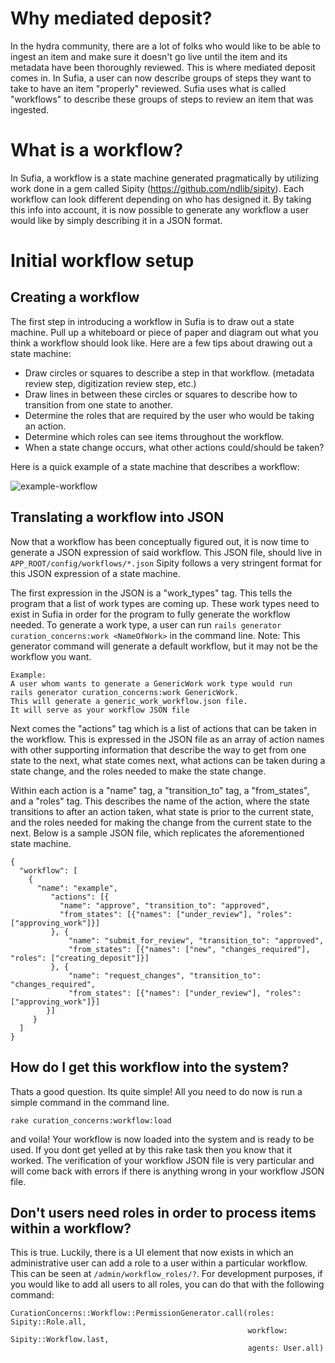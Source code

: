 # Why mediated deposit?

In the hydra community, there are a lot of folks who would like to be able to ingest an item and make sure it doesn't go live until the item and its metadata have been thoroughly reviewed. This is where mediated deposit comes in. In Sufia, a user can now describe groups of steps they want to take to have an item "properly" reviewed. Sufia uses what is called "workflows" to describe these groups of steps to review an item that was ingested. 

# What is a workflow?

In Sufia, a workflow is a state machine generated pragmatically by utilizing work done in a gem called Sipity (https://github.com/ndlib/sipity). Each workflow can look different depending on who has designed it. By taking this info into account, it is now possible to generate any workflow a user would like by simply describing it in a JSON format.

# Initial workflow setup

## Creating a workflow

The first step in introducing a workflow in Sufia is to draw out a state machine. Pull up a whiteboard or piece of paper and diagram out what you think a workflow should look like. Here are a few tips about drawing out a state machine:

* Draw circles or squares to describe a step in that workflow. (metadata review step, digitization review step, etc.)
* Draw lines in between these circles or squares to describe how to transition from one state to another.
* Determine the roles that are required by the user who would be taking an action.
* Determine which roles can see items throughout the workflow.
* When a state change occurs, what other actions could/should be taken?

Here is a quick example of a state machine that describes a workflow:

![example-workflow](https://cloud.githubusercontent.com/assets/2130/19000926/1eab97e4-8713-11e6-9edc-0599fedca795.png)

## Translating a workflow into JSON

Now that a workflow has been conceptually figured out, it is now time to generate a JSON expression of said workflow. This JSON file, should live in `APP_ROOT/config/workflows/*.json` Sipity follows a very stringent format for this JSON expression of a state machine. 

The first expression in the JSON is a "work_types" tag. This tells the program that a list of work types are coming up. These work types need to exist in Sufia in order for the program to fully generate the workflow needed. To generate a work type, a user can run `rails generator curation_concerns:work <NameOfWork>` in the command line. Note: This generator command will generate a default workflow, but it may not be the workflow you want.

```
Example: 
A user whom wants to generate a GenericWork work type would run
rails generator curation_concerns:work GenericWork.
This will generate a generic_work_workflow.json file.
It will serve as your workflow JSON file
```

Next comes the "actions" tag which is a list of actions that can be taken in the workflow. This is expressed in the JSON file as an array of action names with other supporting information that describe the way to get from one state to the next, what state comes next, what actions can be taken during a state change, and the roles needed to make the state change. 

Within each action is a "name" tag, a "transition_to" tag, a "from_states", and a "roles" tag. This describes the name of the action, where the state transitions to after an action taken, what state is prior to the current state, and the roles needed for making the change from the current state to the next. Below is a sample JSON file, which replicates the aforementioned state machine.

```
{
  "workflow": [
    {
      "name": "example",
         "actions": [{
           "name": "approve", "transition_to": "approved",
           "from_states": [{"names": ["under_review"], "roles": ["approving_work"]}]
         }, {
             "name": "submit_for_review", "transition_to": "approved",
             "from_states": [{"names": ["new", "changes_required"], "roles": ["creating_deposit"]}]
         }, {
             "name": "request_changes", "transition_to": "changes_required",
             "from_states": [{"names": ["under_review"], "roles": ["approving_work"]}]
        }]
     }
  ]
}
```

## How do I get this workflow into the system?

Thats a good question. Its quite simple! All you need to do now is run a simple command in the command line.
```
rake curation_concerns:workflow:load
```
and voila! Your workflow is now loaded into the system and is ready to be used. If you dont get yelled at by this rake task then you know that it worked. The verification of your workflow JSON file is very particular and will come back with errors if there is anything wrong in your workflow JSON file.

## Don't users need roles in order to process items within a workflow?

This is true. Luckily, there is a UI element that now exists in which an administrative user can add a role to a user within a particular workflow. This can be seen at `/admin/workflow_roles/?`. For development purposes, if you would like to add all users to all roles, you can do that with the following command:
```
CurationConcerns::Workflow::PermissionGenerator.call(roles: Sipity::Role.all,        
                                                     workflow: Sipity::Workflow.last,        
                                                     agents: User.all)
```
